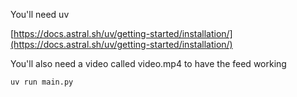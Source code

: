 You'll need uv 

[https://docs.astral.sh/uv/getting-started/installation/](https://docs.astral.sh/uv/getting-started/installation/)

You'll also need a video called video.mp4 to have the feed working 


```bash
uv run main.py
```
